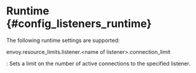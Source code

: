 Runtime {#config_listeners_runtime}
=======

The following runtime settings are supported:

envoy.resource\_limits.listener.\<name of listener\>.connection\_limit

:   Sets a limit on the number of active connections to the specified
    listener.
